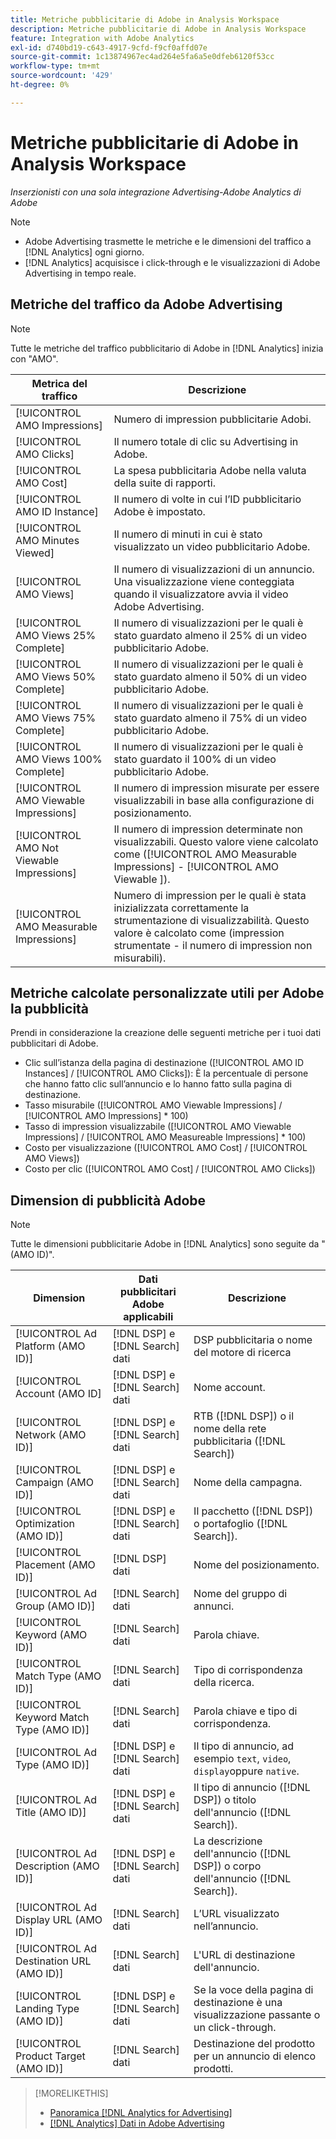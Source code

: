 ```yaml
---
title: Metriche pubblicitarie di Adobe in Analysis Workspace
description: Metriche pubblicitarie di Adobe in Analysis Workspace
feature: Integration with Adobe Analytics
exl-id: d740bd19-c643-4917-9cfd-f9cf0affd07e
source-git-commit: 1c13874967ec4ad264e5fa6a5e0dfeb6120f53cc
workflow-type: tm+mt
source-wordcount: '429'
ht-degree: 0%

---
```


# Metriche pubblicitarie di Adobe in Analysis Workspace

*Inserzionisti con una sola integrazione Advertising-Adobe Analytics di Adobe*

>[!NOTE]
>
>* Adobe Advertising trasmette le metriche e le dimensioni del traffico a [!DNL Analytics] ogni giorno.
>* [!DNL Analytics] acquisisce i click-through e le visualizzazioni di Adobe Advertising in tempo reale.


## Metriche del traffico da Adobe Advertising

>[!NOTE]
>
>Tutte le metriche del traffico pubblicitario di Adobe in [!DNL Analytics] inizia con &quot;AMO&quot;.

| Metrica del traffico | Descrizione |
| -------------- | ----------- |
| [!UICONTROL AMO Impressions] | Numero di impression pubblicitarie Adobi. |
| [!UICONTROL AMO Clicks] | Il numero totale di clic su Advertising in Adobe. |
| [!UICONTROL AMO Cost] | La spesa pubblicitaria Adobe nella valuta della suite di rapporti. |
| [!UICONTROL AMO ID Instance] | Il numero di volte in cui l’ID pubblicitario Adobe è impostato. |
| [!UICONTROL AMO Minutes Viewed] | Il numero di minuti in cui è stato visualizzato un video pubblicitario Adobe. |
| [!UICONTROL AMO Views] | Il numero di visualizzazioni di un annuncio. Una visualizzazione viene conteggiata quando il visualizzatore avvia il video Adobe Advertising. |
| [!UICONTROL AMO Views 25% Complete] | Il numero di visualizzazioni per le quali è stato guardato almeno il 25% di un video pubblicitario Adobe. |
| [!UICONTROL AMO Views 50% Complete] | Il numero di visualizzazioni per le quali è stato guardato almeno il 50% di un video pubblicitario Adobe. |
| [!UICONTROL AMO Views 75% Complete] | Il numero di visualizzazioni per le quali è stato guardato almeno il 75% di un video pubblicitario Adobe. |
| [!UICONTROL AMO Views 100% Complete] | Il numero di visualizzazioni per le quali è stato guardato il 100% di un video pubblicitario Adobe. |
| [!UICONTROL AMO Viewable Impressions] | Il numero di impression misurate per essere visualizzabili in base alla configurazione di posizionamento. |
| [!UICONTROL AMO Not Viewable Impressions] | Il numero di impression determinate non visualizzabili. Questo valore viene calcolato come ([!UICONTROL AMO Measurable Impressions] - [!UICONTROL AMO Viewable ]). |
| [!UICONTROL AMO Measurable Impressions] | Numero di impression per le quali è stata inizializzata correttamente la strumentazione di visualizzabilità. Questo valore è calcolato come (impression strumentate - il numero di impression non misurabili). |

## Metriche calcolate personalizzate utili per Adobe la pubblicità

Prendi in considerazione la creazione delle seguenti metriche per i tuoi dati pubblicitari di Adobe.

* Clic sull’istanza della pagina di destinazione ([!UICONTROL AMO ID Instances] / [!UICONTROL AMO Clicks]): È la percentuale di persone che hanno fatto clic sull’annuncio e lo hanno fatto sulla pagina di destinazione.
* Tasso misurabile ([!UICONTROL AMO Viewable Impressions] / [!UICONTROL AMO Impressions] * 100)
* Tasso di impression visualizzabile ([!UICONTROL AMO Viewable Impressions] / [!UICONTROL AMO Measureable Impressions] * 100)
* Costo per visualizzazione ([!UICONTROL AMO Cost] / [!UICONTROL AMO Views])
* Costo per clic ([!UICONTROL AMO Cost] / [!UICONTROL AMO Clicks])

## Dimension di pubblicità Adobe

>[!NOTE]
>
>Tutte le dimensioni pubblicitarie Adobe in [!DNL Analytics] sono seguite da &quot;(AMO ID)&quot;.

| Dimension | Dati pubblicitari Adobe applicabili | Descrizione |
| ----------- | ---------- | ---------- |
| [!UICONTROL Ad Platform (AMO ID)] | [!DNL DSP] e [!DNL Search] dati | DSP pubblicitaria o nome del motore di ricerca |
| [!UICONTROL Account (AMO ID] | [!DNL DSP] e [!DNL Search] dati | Nome account. |
| [!UICONTROL Network (AMO ID)] | [!DNL DSP] e [!DNL Search] dati | RTB ([!DNL DSP]) o il nome della rete pubblicitaria ([!DNL Search]) |
| [!UICONTROL Campaign (AMO ID)] | [!DNL DSP] e [!DNL Search] dati | Nome della campagna. |
| [!UICONTROL Optimization (AMO ID)] | [!DNL DSP] e [!DNL Search] dati | Il pacchetto ([!DNL DSP]) o portafoglio ([!DNL Search]). |
| [!UICONTROL Placement (AMO ID)] | [!DNL DSP] dati | Nome del posizionamento. |
| [!UICONTROL Ad Group (AMO ID)] | [!DNL Search] dati | Nome del gruppo di annunci. |
| [!UICONTROL Keyword (AMO ID)] | [!DNL Search] dati | Parola chiave. |
| [!UICONTROL Match Type (AMO ID)] | [!DNL Search] dati | Tipo di corrispondenza della ricerca. |
| [!UICONTROL Keyword Match Type (AMO ID)] | [!DNL Search] dati | Parola chiave e tipo di corrispondenza. |
| [!UICONTROL Ad Type (AMO ID)] | [!DNL DSP] e [!DNL Search] dati | Il tipo di annuncio, ad esempio `text`, `video`, `display`oppure `native`. |
| [!UICONTROL Ad Title (AMO ID)] | [!DNL DSP] e [!DNL Search] dati | Il tipo di annuncio ([!DNL DSP]) o titolo dell&#39;annuncio ([!DNL Search]). |
| [!UICONTROL Ad Description (AMO ID)] | [!DNL DSP] e [!DNL Search] dati | La descrizione dell&#39;annuncio ([!DNL DSP]) o corpo dell&#39;annuncio ([!DNL Search]). |
| [!UICONTROL Ad Display URL (AMO ID)] | [!DNL Search] dati | L’URL visualizzato nell’annuncio. |
| [!UICONTROL Ad Destination URL (AMO ID)] | [!DNL Search] dati | L&#39;URL di destinazione dell&#39;annuncio. |
| [!UICONTROL Landing Type (AMO ID)] | [!DNL DSP] e [!DNL Search] dati | Se la voce della pagina di destinazione è una visualizzazione passante o un click-through. |
| [!UICONTROL Product Target (AMO ID)] | [!DNL Search] dati | Destinazione del prodotto per un annuncio di elenco prodotti. |

>[!MORELIKETHIS]
>
>* [Panoramica [!DNL Analytics for Advertising]](overview.md)
>* [[!DNL Analytics] Dati in Adobe Advertising](/help/integrations/analytics/analytics-data-in-advertising.md)

